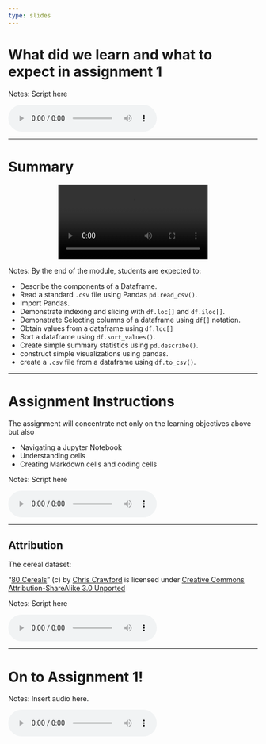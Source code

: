 ```yaml
---
type: slides
---
```


# What did we learn and what to expect in assignment 1

Notes: Script here
<html>
<audio controls >
  <source src="placeholder_audio.mp3" />
</audio></html>

---

# Summary  

<html>
<video style="display:block; margin: 0 auto;" width="60%" height="auto" controls >
  <source src="sample_video.mp4" type="video/mp4">
Your browser does not support the video tag.
</video></html>

Notes:
By the end of the module, students are expected to:
- Describe the components of a Dataframe.
- Read a standard `.csv` file using Pandas `pd.read_csv()`.
- Import Pandas.
- Demonstrate indexing and slicing with `df.loc[]` and `df.iloc[]`.
- Demonstrate Selecting columns of a dataframe using `df[]` notation.
- Obtain values from a dataframe using `df.loc[]`
- Sort a dataframe using `df.sort_values()`.
- Create simple summary statistics using `pd.describe()`.
- construct simple visualizations using pandas.
- create a `.csv` file from a dataframe using `df.to_csv()`.

---

# Assignment Instructions

The assignment will concentrate not only on the learning objectives above but also

- Navigating a Jupyter Notebook
- Understanding cells
- Creating Markdown cells and coding cells

Notes: Script here
<html>
<audio controls >
  <source src="placeholder_audio.mp3" />
</audio></html>

---

## Attribution

The cereal dataset:

 “[80 Cereals](https://www.kaggle.com/crawford/80-cereals/)” (c) by [Chris Crawford](https://www.linkedin.com/in/crawforc3/) is licensed
under [Creative Commons Attribution-ShareAlike 3.0 Unported](http://creativecommons.org/licenses/by-sa/3.0/)


Notes: Script here
<html>
<audio controls >
  <source src="placeholder_audio.mp3" />
</audio></html>

---


# On to Assignment 1!

Notes: Insert audio here.

<html>
<audio controls >
  <source src="placeholder_audio.mp3" />
</audio></html>
